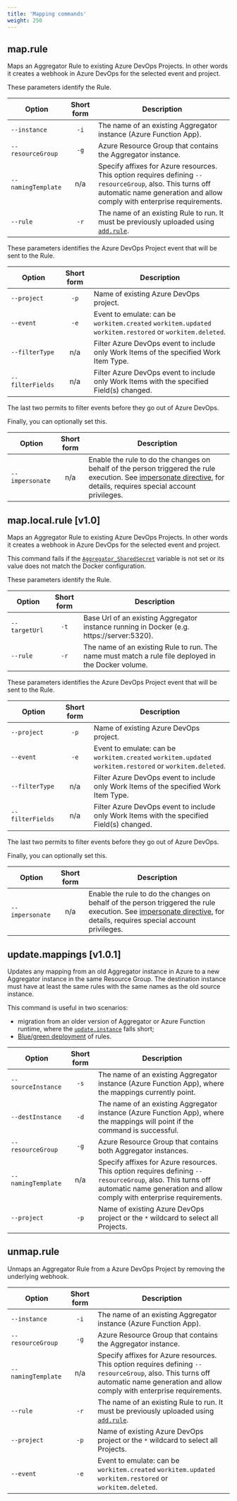 ```yaml
---
title: 'Mapping commands'
weight: 250
---
```



## map.rule
Maps an Aggregator Rule to existing Azure DevOps Projects. In other words it creates a webhook in Azure DevOps for the selected event and project.

These parameters identify the Rule.

Option                  | Short form | Description
------------------------|:-----:|---------
`--instance`            | `-i`  | The name of an existing Aggregator instance (Azure Function App).
`--resourceGroup`       | `-g`  | Azure Resource Group that contains the Aggregator instance.
`--namingTemplate`      |  n/a  | Specify affixes for Azure resources. This option requires defining `--resourceGroup`, also. This turns off automatic name generation and allow comply with enterprise requirements.
`--rule`                | `-r`  | The name of an existing Rule to run. It must be previously uploaded using [`add.rule`](../rule-commands/#addrule).

These parameters identifies the Azure DevOps Project event that will be sent to the Rule.

Option                  | Short form | Description
------------------------|:-----:|---------
`--project`             | `-p`  | Name of existing Azure DevOps project.
`--event`               | `-e`  | Event to emulate: can be `workitem.created` `workitem.updated` `workitem.restored` or `workitem.deleted`.
`--filterType`          |  n/a  | Filter Azure DevOps event to include only Work Items of the specified Work Item Type.
`--filterFields`        |  n/a  | Filter Azure DevOps event to include only Work Items with the specified Field(s) changed.

The last two permits to filter events before they go out of Azure DevOps.

Finally, you can optionally set this.

Option                  | Short form | Description
------------------------|:-----:|---------
`--impersonate`         |  n/a  | Enable the rule to do the changes on behalf of the person triggered the rule execution. See [impersonate directive](../../rules/directives#impersonate-directive), for details, requires special account privileges.

## map.local.rule [v1.0]
Maps an Aggregator Rule to existing Azure DevOps Projects. In other words it creates a webhook in Azure DevOps for the selected event and project.

This command fails if the [`Aggregator_SharedSecret`](../../commands/#shared-secret-v10) variable is not set or its value does not match the Docker configuration.

These parameters identify the Rule.

Option                  | Short form | Description
------------------------|:-----:|---------
`--targetUrl`           | `-t`  | Base Url of an existing Aggregator instance running in Docker (e.g. https://server:5320).
`--rule`                | `-r`  | The name of an existing Rule to run. The name must match a rule file deployed in the Docker volume.

These parameters identifies the Azure DevOps Project event that will be sent to the Rule.

Option                  | Short form | Description
------------------------|:-----:|---------
`--project`             | `-p`  | Name of existing Azure DevOps project.
`--event`               | `-e`  | Event to emulate: can be `workitem.created` `workitem.updated` `workitem.restored` or `workitem.deleted`.
`--filterType`          |  n/a  | Filter Azure DevOps event to include only Work Items of the specified Work Item Type.
`--filterFields`        |  n/a  | Filter Azure DevOps event to include only Work Items with the specified Field(s) changed.

The last two permits to filter events before they go out of Azure DevOps.

Finally, you can optionally set this.

Option                  | Short form | Description
------------------------|:-----:|---------
`--impersonate`         |  n/a  | Enable the rule to do the changes on behalf of the person triggered the rule execution. See [impersonate directive](../../rules/directives#impersonate-directive), for details, requires special account privileges.

## update.mappings [v1.0.1]
Updates any mapping from an old Aggregator instance in Azure to a new Aggregator instance in the same Resource Group.
The destination instance must have at least the same rules with the same names as the old source instance.

This command is useful in two scenarios:
- migration from an older version of Aggregator or Azure Function runtime, where the [`update.instance`](../instance-commands#updateinstance) falls short;
- [Blue/green deployment](https://martinfowler.com/bliki/BlueGreenDeployment.html) of rules.

Option                  | Short form | Description
------------------------|:-----:|---------
`--sourceInstance`      | `-s`  | The name of an existing Aggregator instance (Azure Function App), where the mappings currently point.
`--destInstance`        | `-d`  | The name of an existing Aggregator instance (Azure Function App), where the mappings will point if the command is successful.
`--resourceGroup`       | `-g`  | Azure Resource Group that contains both Aggregator instances.
`--namingTemplate`      |  n/a  | Specify affixes for Azure resources. This option requires defining `--resourceGroup`, also. This turns off automatic name generation and allow comply with enterprise requirements.
`--project`             | `-p`  | Name of existing Azure DevOps project or the `*` wildcard to select all Projects.

## unmap.rule
Unmaps an Aggregator Rule from a Azure DevOps Project by removing the underlying webhook.

Option                  | Short form | Description
------------------------|:-----:|---------
`--instance`            | `-i`  | The name of an existing Aggregator instance (Azure Function App).
`--resourceGroup`       | `-g`  | Azure Resource Group that contains the Aggregator instance.
`--namingTemplate`      |  n/a  | Specify affixes for Azure resources. This option requires defining `--resourceGroup`, also. This turns off automatic name generation and allow comply with enterprise requirements.
`--rule`                | `-r`  | The name of an existing Rule to run. It must be previously uploaded using [`add.rule`](../rule-commands/#addrule).
`--project`             | `-p`  | Name of existing Azure DevOps project or the `*` wildcard to select all Projects.
`--event`               | `-e`  | Event to emulate: can be `workitem.created` `workitem.updated` `workitem.restored` or `workitem.deleted`.
